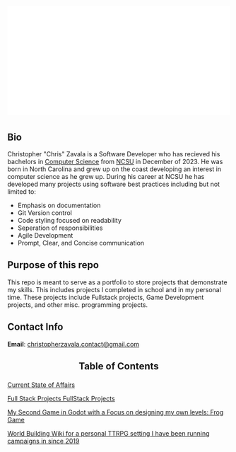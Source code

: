 # <p align='center'>![name](./static/images/christopherzavala.svg)</p>

## Bio 

Christopher "Chris" Zavala is a Software Developer who has recieved his bachelors in [Computer Science](http://catalog.ncsu.edu/undergraduate/engineering/computer-science/computer-science-bs/) from [NCSU](https://www.ncsu.edu/) in December of 2023. He was born in North Carolina and grew up on the coast developing an interest in computer science as he grew up. During his career at NCSU he has developed many projects using software best practices including but not limited to:

- Emphasis on documentation
- Git Version control 
- Code styling focused on readability
- Seperation of responsibilities
- Agile Development
- Prompt, Clear, and Concise communication

## Purpose of this repo

This repo is meant to serve as a portfolio to store projects that demonstrate my skills. This includes projects I completed in school and in my personal time. These projects include Fullstack projects, 
Game Development projects, and other misc. programming projects.

## Contact Info

**Email**: christopherzavala.contact@gmail.com

## <p align="center"> Table of Contents</p>

[Current State of Affairs](./docs/statusupdates.md)

[Full Stack Projects FullStack Projects](./fullstackprojects/README.md)

[My Second Game in Godot with a Focus on designing my own levels: Frog Game](https://github.com/zavastopher/GodotSecondGame)

[World Building Wiki for a personal TTRPG setting I have been running campaigns in since 2019](https://www.legendkeeper.com/app/ckd0j1ygiueo907902zz2vi8m)
